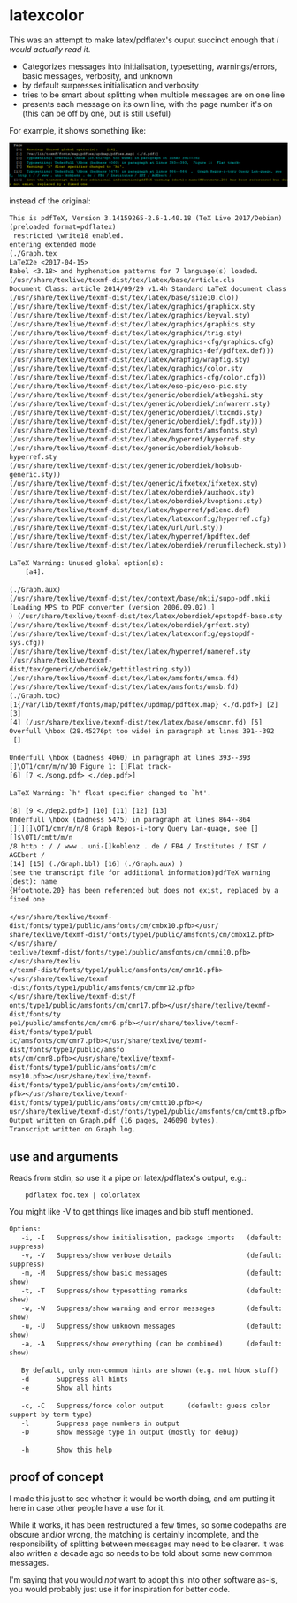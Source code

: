 # latexcolor

This was an attempt to make latex/pdflatex's ouput succinct enough that _I would actually read it_.

- Categorizes messages into initialisation, typesetting, warnings/errors, basic messages, verbosity, and unknown
- by default surpresses initialisation and verbosity 
- tries to be smart about splitting when multiple messages are on one line
- presents each message on its own line, with the page number it's on  (this can be off by one, but is still useful)



For example, it shows something like:

![simpler output](/screenshots/simpler.png?raw=true)

instead of the original:

```
This is pdfTeX, Version 3.14159265-2.6-1.40.18 (TeX Live 2017/Debian) (preloaded format=pdflatex)
 restricted \write18 enabled.
entering extended mode
(./Graph.tex
LaTeX2e <2017-04-15>
Babel <3.18> and hyphenation patterns for 7 language(s) loaded.
(/usr/share/texlive/texmf-dist/tex/latex/base/article.cls
Document Class: article 2014/09/29 v1.4h Standard LaTeX document class
(/usr/share/texlive/texmf-dist/tex/latex/base/size10.clo))
(/usr/share/texlive/texmf-dist/tex/latex/graphics/graphicx.sty
(/usr/share/texlive/texmf-dist/tex/latex/graphics/keyval.sty)
(/usr/share/texlive/texmf-dist/tex/latex/graphics/graphics.sty
(/usr/share/texlive/texmf-dist/tex/latex/graphics/trig.sty)
(/usr/share/texlive/texmf-dist/tex/latex/graphics-cfg/graphics.cfg)
(/usr/share/texlive/texmf-dist/tex/latex/graphics-def/pdftex.def)))
(/usr/share/texlive/texmf-dist/tex/latex/wrapfig/wrapfig.sty)
(/usr/share/texlive/texmf-dist/tex/latex/graphics/color.sty
(/usr/share/texlive/texmf-dist/tex/latex/graphics-cfg/color.cfg))
(/usr/share/texlive/texmf-dist/tex/latex/eso-pic/eso-pic.sty
(/usr/share/texlive/texmf-dist/tex/generic/oberdiek/atbegshi.sty
(/usr/share/texlive/texmf-dist/tex/generic/oberdiek/infwarerr.sty)
(/usr/share/texlive/texmf-dist/tex/generic/oberdiek/ltxcmds.sty)
(/usr/share/texlive/texmf-dist/tex/generic/oberdiek/ifpdf.sty)))
(/usr/share/texlive/texmf-dist/tex/latex/amsfonts/amsfonts.sty)
(/usr/share/texlive/texmf-dist/tex/latex/hyperref/hyperref.sty
(/usr/share/texlive/texmf-dist/tex/generic/oberdiek/hobsub-hyperref.sty
(/usr/share/texlive/texmf-dist/tex/generic/oberdiek/hobsub-generic.sty))
(/usr/share/texlive/texmf-dist/tex/generic/ifxetex/ifxetex.sty)
(/usr/share/texlive/texmf-dist/tex/latex/oberdiek/auxhook.sty)
(/usr/share/texlive/texmf-dist/tex/latex/oberdiek/kvoptions.sty)
(/usr/share/texlive/texmf-dist/tex/latex/hyperref/pd1enc.def)
(/usr/share/texlive/texmf-dist/tex/latex/latexconfig/hyperref.cfg)
(/usr/share/texlive/texmf-dist/tex/latex/url/url.sty))
(/usr/share/texlive/texmf-dist/tex/latex/hyperref/hpdftex.def
(/usr/share/texlive/texmf-dist/tex/latex/oberdiek/rerunfilecheck.sty))

LaTeX Warning: Unused global option(s):
    [a4].

(./Graph.aux)
(/usr/share/texlive/texmf-dist/tex/context/base/mkii/supp-pdf.mkii
[Loading MPS to PDF converter (version 2006.09.02).]
) (/usr/share/texlive/texmf-dist/tex/latex/oberdiek/epstopdf-base.sty
(/usr/share/texlive/texmf-dist/tex/latex/oberdiek/grfext.sty)
(/usr/share/texlive/texmf-dist/tex/latex/latexconfig/epstopdf-sys.cfg))
(/usr/share/texlive/texmf-dist/tex/latex/hyperref/nameref.sty
(/usr/share/texlive/texmf-dist/tex/generic/oberdiek/gettitlestring.sty))
(/usr/share/texlive/texmf-dist/tex/latex/amsfonts/umsa.fd)
(/usr/share/texlive/texmf-dist/tex/latex/amsfonts/umsb.fd) (./Graph.toc)
[1{/var/lib/texmf/fonts/map/pdftex/updmap/pdftex.map} <./d.pdf>] [2] [3]
[4] (/usr/share/texlive/texmf-dist/tex/latex/base/omscmr.fd) [5]
Overfull \hbox (28.45276pt too wide) in paragraph at lines 391--392
 []

Underfull \hbox (badness 4060) in paragraph at lines 393--393
[]\OT1/cmr/m/n/10 Figure 1: []Flat track-
[6] [7 <./song.pdf> <./dep.pdf>]

LaTeX Warning: `h' float specifier changed to `ht'.

[8] [9 <./dep2.pdf>] [10] [11] [12] [13]
Underfull \hbox (badness 5475) in paragraph at lines 864--864
[][][]\OT1/cmr/m/n/8 Graph Repos-i-tory Query Lan-guage, see [][]$\OT1/cmtt/m/n
/8 http : / / www . uni-[]koblenz . de / FB4 / Institutes / IST / AGEbert /
[14] [15] (./Graph.bbl) [16] (./Graph.aux) )
(see the transcript file for additional information)pdfTeX warning (dest): name
{Hfootnote.20} has been referenced but does not exist, replaced by a fixed one

</usr/share/texlive/texmf-dist/fonts/type1/public/amsfonts/cm/cmbx10.pfb></usr/
share/texlive/texmf-dist/fonts/type1/public/amsfonts/cm/cmbx12.pfb></usr/share/
texlive/texmf-dist/fonts/type1/public/amsfonts/cm/cmmi10.pfb></usr/share/texliv
e/texmf-dist/fonts/type1/public/amsfonts/cm/cmr10.pfb></usr/share/texlive/texmf
-dist/fonts/type1/public/amsfonts/cm/cmr12.pfb></usr/share/texlive/texmf-dist/f
onts/type1/public/amsfonts/cm/cmr17.pfb></usr/share/texlive/texmf-dist/fonts/ty
pe1/public/amsfonts/cm/cmr6.pfb></usr/share/texlive/texmf-dist/fonts/type1/publ
ic/amsfonts/cm/cmr7.pfb></usr/share/texlive/texmf-dist/fonts/type1/public/amsfo
nts/cm/cmr8.pfb></usr/share/texlive/texmf-dist/fonts/type1/public/amsfonts/cm/c
msy10.pfb></usr/share/texlive/texmf-dist/fonts/type1/public/amsfonts/cm/cmti10.
pfb></usr/share/texlive/texmf-dist/fonts/type1/public/amsfonts/cm/cmtt10.pfb></
usr/share/texlive/texmf-dist/fonts/type1/public/amsfonts/cm/cmtt8.pfb>
Output written on Graph.pdf (16 pages, 246090 bytes).
Transcript written on Graph.log.

```


## use and arguments

Reads from stdin, so use it a pipe on latex/pdflatex's output, e.g.:
```
    pdflatex foo.tex | colorlatex
```

You might like -V to get things like images and bib stuff mentioned.


```
Options:
   -i, -I   Suppress/show initialisation, package imports   (default: suppress)
   -v, -V   Suppress/show verbose details                   (default: suppress)
   -m, -M   Suppress/show basic messages                    (default: show)
   -t, -T   Suppress/show typesetting remarks               (default: show)
   -w, -W   Suppress/show warning and error messages        (default: show)
   -u, -U   Suppress/show unknown messages                  (default: show)
   -a, -A   Suppress/show everything (can be combined)      (default: show)

   By default, only non-common hints are shown (e.g. not hbox stuff)
   -d       Suppress all hints
   -e       Show all hints

   -c, -C   Suppress/force color output      (default: guess color support by term type)
   -l       Suppress page numbers in output
   -D       show message type in output (mostly for debug)

   -h       Show this help
```

## proof of concept

I made this just to see whether it would be worth doing,
and am putting it here in case other people have a use for it.

While it works, it has been restructured a few times, so some codepaths are obscure and/or wrong,
the matching is certainly incomplete, and the responsibility of splitting between messages may need to be clearer.
It was also written a decade ago so needs to be told about some new common messages.

I'm saying that you would _not_ want to adopt this into other software as-is, you would probably just use it for inspiration for better code.



